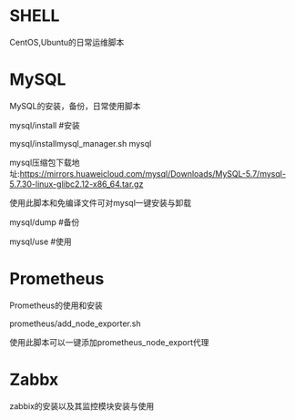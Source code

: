 # SHELL
 CentOS,Ubuntu的日常运维脚本
# MySQL
MySQL的安装，备份，日常使用脚本

mysql/install  #安装

mysql/installmysql_manager.sh mysql  

mysql压缩包下载地址:https://mirrors.huaweicloud.com/mysql/Downloads/MySQL-5.7/mysql-5.7.30-linux-glibc2.12-x86_64.tar.gz 

使用此脚本和免编译文件可对mysql一键安装与卸载

mysql/dump     #备份

mysql/use      #使用

# Prometheus
Prometheus的使用和安装

prometheus/add_node_exporter.sh

使用此脚本可以一键添加prometheus_node_export代理

# Zabbx
zabbix的安装以及其监控模块安装与使用
